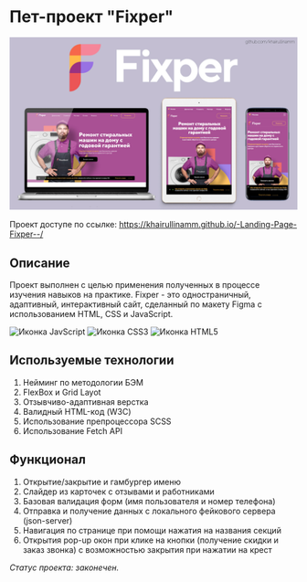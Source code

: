 # Пет-проект "Fixper"

![Иллюстрация к проекту](fixper.jpg)

Проект доступе по ссылке: https://khairullinamm.github.io/-Landing-Page-Fixper--/
 
## Описание
Проект выполнен с целью применения полученных в процессе изучения навыков на практике. Fixper - это одностраничный, адаптивный, интерактивный сайт, сделанный по макету Figma с использованием HTML, CSS и JavaScript.

![Иконка JavScript](https://img.shields.io/badge/JavaScript-323330?style=for-the-badge&logo=javascript&logoColor=F7DF1E)
![Иконка CSS3](https://img.shields.io/badge/CSS3-1572B6?style=for-the-badge&logo=css3&logoColor=white)
![Иконка HTML5](https://img.shields.io/badge/HTML5-E34F26?style=for-the-badge&logo=html5&logoColor=white)

## Используемые технологии
1. Нейминг по методологии БЭМ
2. FlexBox и Grid Layot
3. Отзывчиво-адаптивная верстка
4. Валидный HTML-код (W3C)
5. Использование препроцессора SCSS
6. Использование Fetch API 
   
## Функционал
1. Открытие/закрытие и гамбургер именю
2. Слайдер из карточек с отзывами и работниками
3. Базовая валидация форм (имя пользователя и номер телефона)
4. Отправка и получение данных с локального фейкового сервера (json-server)
5. Навигация по странице при помощи нажатия на названия секций
6. Открытия pop-up окон при клике на кнопки (получение скидки и заказ звонка) с возможностью закрытия при нажатии на крест

_Статус проекта: законечен._
